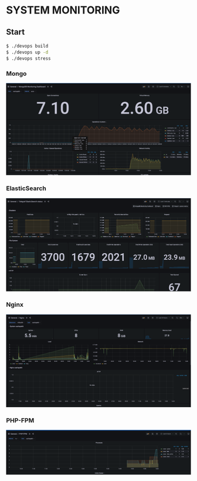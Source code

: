 # SYSTEM MONITORING

## Start

```bash
$ ./devops build 
$ ./devops up -d
$ ./devops stress  
```


### Mongo

![Example Screenshot](./images/mongo.png "Example Screenshot")

### ElasticSearch

![Example Screenshot](./images/elastic.png "Example Screenshot")

### Nginx

![Example Screenshot](./images/nginx.png "Example Screenshot")

### PHP-FPM

![Example Screenshot](./images/php-fpm.png "Example Screenshot")